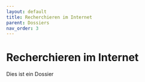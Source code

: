 ```yaml
---
layout: default
title: Recherchieren im Internet
parent: Dossiers
nav_order: 3
---
```


# Recherchieren im Internet

Dies ist ein Dossier
